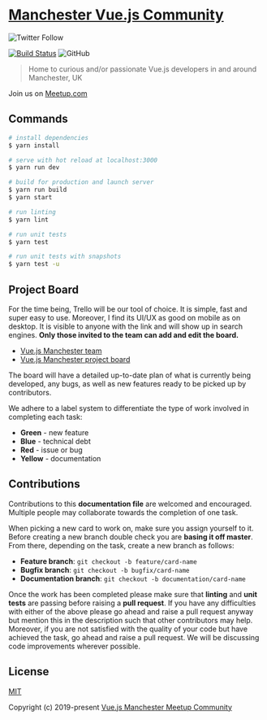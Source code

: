 # [Manchester Vue.js Community](https://www.vuejsmcr.dev/)
![Twitter Follow](https://img.shields.io/twitter/follow/vuejsmcr.svg?style=social)

[![Build Status](https://travis-ci.com/Emanuell-Dan/manchester-vuejs.svg?branch=master)](https://travis-ci.com/Emanuell-Dan/manchester-vuejs)
![GitHub](https://img.shields.io/github/license/Emanuell-Dan/manchester-vuejs.svg)

> Home to curious and/or passionate Vue.js developers in and around Manchester, UK

Join us on [Meetup.com](https://www.meetup.com/VueJS-Manchester/) 

## Commands

``` bash
# install dependencies
$ yarn install

# serve with hot reload at localhost:3000
$ yarn run dev

# build for production and launch server
$ yarn run build
$ yarn start

# run linting
$ yarn lint

# run unit tests
$ yarn test

# run unit tests with snapshots
$ yarn test -u
```

## Project Board

For the time being, Trello will be our tool of choice. It is simple, fast and super easy to use. Moreover, I find its UI/UX as good on mobile as on desktop. It is visible to anyone with the link and will show up in search engines. **Only those invited to the team can add and edit the board.**
  * [Vue.js Manchester team](https://trello.com/vuejsmanchester "Vue.js Manchester team")
  * [Vue.js Manchester project board](https://trello.com/b/O5fmUjJB/project-board "Vue.js Manchester project board")

The board will have a detailed up-to-date plan of what is currently being developed, any bugs, as well as new features ready to be picked up by contributors.

We adhere to a label system to differentiate the type of work involved in completing each task:

  * **Green** - new feature
  * **Blue** - technical debt
  * **Red** - issue or bug
  * **Yellow** - documentation

## Contributions

Contributions to this **documentation file** are welcomed and encouraged. Multiple people may collaborate towards the completion of one task.

When picking a new card to work on, make sure you assign yourself to it. Before creating a new branch double check you are **basing it off master**. From there, depending on the task, create a new branch as follows:

  * **Feature branch**: `git checkout -b feature/card-name`
  * **Bugfix branch**: `git checkout -b bugfix/card-name`
  * **Documentation branch**: `git checkout -b documentation/card-name`

Once the work has been completed please make sure that **linting** and **unit tests** are passing before raising a **pull request**. If you have any difficulties with either of the above please go ahead and raise a pull request anyway but mention this in the description such that other contributors may help. Moreover, if you are not satisfied with the quality of your code but have achieved the task, go ahead and raise a pull request. We will be discussing code improvements wherever possible.

## License

[MIT](https://opensource.org/licenses/MIT)

Copyright (c) 2019-present [Vue.js Manchester Meetup Community](https://www.vuejsmcr.dev/)
